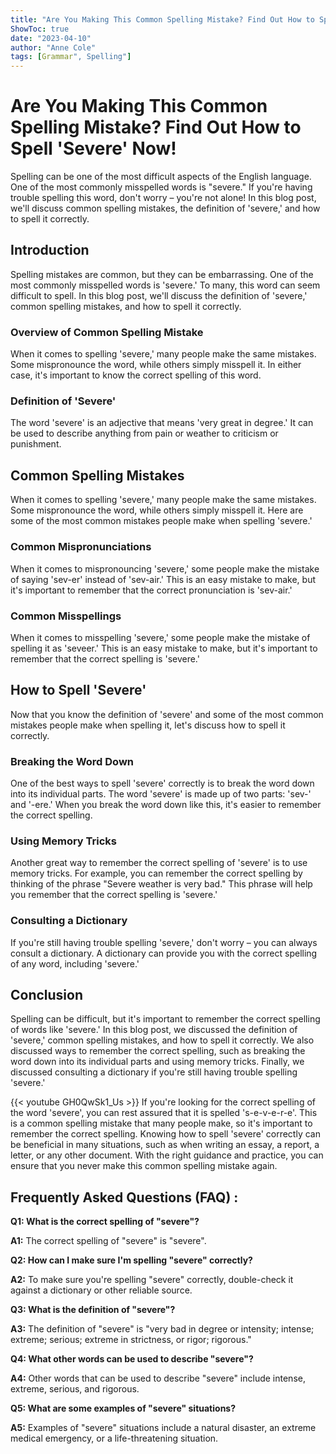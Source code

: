 ```yaml
---
title: "Are You Making This Common Spelling Mistake? Find Out How to Spell 'Severe' Now!"
ShowToc: true 
date: "2023-04-10"
author: "Anne Cole" 
tags: [Grammar", Spelling"]
---
```

# Are You Making This Common Spelling Mistake? Find Out How to Spell 'Severe' Now!

Spelling can be one of the most difficult aspects of the English language. One of the most commonly misspelled words is "severe." If you're having trouble spelling this word, don't worry – you're not alone! In this blog post, we'll discuss common spelling mistakes, the definition of 'severe,' and how to spell it correctly. 

## Introduction 

Spelling mistakes are common, but they can be embarrassing. One of the most commonly misspelled words is 'severe.' To many, this word can seem difficult to spell. In this blog post, we'll discuss the definition of 'severe,' common spelling mistakes, and how to spell it correctly. 

### Overview of Common Spelling Mistake 

When it comes to spelling 'severe,' many people make the same mistakes. Some mispronounce the word, while others simply misspell it. In either case, it's important to know the correct spelling of this word. 

### Definition of 'Severe' 

The word 'severe' is an adjective that means 'very great in degree.' It can be used to describe anything from pain or weather to criticism or punishment. 

## Common Spelling Mistakes 

When it comes to spelling 'severe,' many people make the same mistakes. Some mispronounce the word, while others simply misspell it. Here are some of the most common mistakes people make when spelling 'severe.' 

### Common Mispronunciations 

When it comes to mispronouncing 'severe,' some people make the mistake of saying 'sev-er' instead of 'sev-air.' This is an easy mistake to make, but it's important to remember that the correct pronunciation is 'sev-air.' 

### Common Misspellings 

When it comes to misspelling 'severe,' some people make the mistake of spelling it as 'seveer.' This is an easy mistake to make, but it's important to remember that the correct spelling is 'severe.' 

## How to Spell 'Severe' 

Now that you know the definition of 'severe' and some of the most common mistakes people make when spelling it, let's discuss how to spell it correctly. 

### Breaking the Word Down 

One of the best ways to spell 'severe' correctly is to break the word down into its individual parts. The word 'severe' is made up of two parts: 'sev-' and '-ere.' When you break the word down like this, it's easier to remember the correct spelling. 

### Using Memory Tricks 

Another great way to remember the correct spelling of 'severe' is to use memory tricks. For example, you can remember the correct spelling by thinking of the phrase "Severe weather is very bad." This phrase will help you remember that the correct spelling is 'severe.' 

### Consulting a Dictionary 

If you're still having trouble spelling 'severe,' don't worry – you can always consult a dictionary. A dictionary can provide you with the correct spelling of any word, including 'severe.' 

## Conclusion 

Spelling can be difficult, but it's important to remember the correct spelling of words like 'severe.' In this blog post, we discussed the definition of 'severe,' common spelling mistakes, and how to spell it correctly. We also discussed ways to remember the correct spelling, such as breaking the word down into its individual parts and using memory tricks. Finally, we discussed consulting a dictionary if you're still having trouble spelling 'severe.'

{{< youtube GH0QwSk1_Us >}} 
If you're looking for the correct spelling of the word 'severe', you can rest assured that it is spelled 's-e-v-e-r-e'. This is a common spelling mistake that many people make, so it's important to remember the correct spelling. Knowing how to spell 'severe' correctly can be beneficial in many situations, such as when writing an essay, a report, a letter, or any other document. With the right guidance and practice, you can ensure that you never make this common spelling mistake again.

## Frequently Asked Questions (FAQ) :
**Q1: What is the correct spelling of "severe"?**

**A1:** The correct spelling of "severe" is "severe".

**Q2: How can I make sure I'm spelling "severe" correctly?**

**A2:** To make sure you're spelling "severe" correctly, double-check it against a dictionary or other reliable source.

**Q3: What is the definition of "severe"?**

**A3:** The definition of "severe" is "very bad in degree or intensity; intense; extreme; serious; extreme in strictness, or rigor; rigorous."

**Q4: What other words can be used to describe "severe"?**

**A4:** Other words that can be used to describe "severe" include intense, extreme, serious, and rigorous.

**Q5: What are some examples of "severe" situations?**

**A5:** Examples of "severe" situations include a natural disaster, an extreme medical emergency, or a life-threatening situation.





